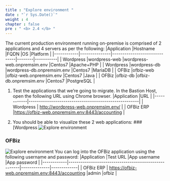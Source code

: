 ```yaml
---
title : "Explore environment "
date : "`r Sys.Date()`"
weight : 4
chapter : false
pre : " <b> 2.4 </b> "
---
```


The current production environment running on-premise is comprised of 2 applications and 4 servers as per the following: 
|Application |Hostname       |FQDN                          |OS      |Platform   |
|------------|---------------|------------------------------|--------|-----------|
| Wordpress  |wordpress-web  |wordpress-web.onpremsim.env   |Centos7 |Apache+PHP |
| Wordpress  |wordpress-db   |wordpress-db.onpremsim.env    |Centos7 |MariaDB    |
| OFBiz      |ofbiz-web      |ofbiz-web.onpremsim.env       |Centos7 |Java       |
| OFBiz      |ofbiz-db       |ofbiz-db.onpremsim.env        |Centos7 |PostgreSQL |

1. Test the applications that we’re going to migrate. In the Bastion Host, open the following URL using Chrome browser.
|Application |URL                                                   |
|------------|------------------------------------------------------|
| Wordpress  |	http://wordpress-web.onpremsim.env/                 |
| OFBiz ERP  |https://ofbiz-web.onpremsim.env:8443/accounting       |

2. You should be able to visualize these 2 web applications:
###[Wordpress
![Explore environment](../../images/2.prerequires/2.4exploreenv/2.4.1exploreenv.png?width=90pc)

### OFBiz
![Explore environment](../../images/2.prerequires/2.4exploreenv/2.4.2exploreenv.png?width=90pc)
You can log into the OFBiz application using the following username and password:
|Application |Test URL                                              |App username  |App password |
|------------|------------------------------------------------------|--------------|-------------|
| OFBiz ERP  |	https://ofbiz-web.onpremsim.env:8443/accounting     |admin         |ofbiz        |


